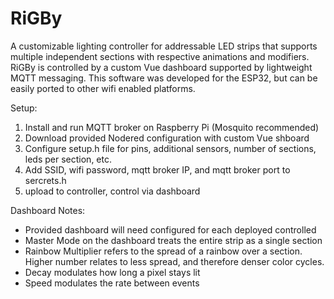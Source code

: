 # RiGBy
A customizable lighting controller for addressable LED strips that supports multiple independent sections with respective animations and modifiers. RiGBy is controlled by a custom Vue dashboard supported by lightweight MQTT messaging. This software was developed for the ESP32, but can be easily ported to other wifi enabled platforms.

Setup:
1. Install and run MQTT broker on Raspberry Pi (Mosquito recommended)
2. Download provided Nodered configuration with custom Vue shboard
3. Configure setup.h file for pins, additional sensors, number of sections, leds per section, etc.
4. Add SSID, wifi password, mqtt broker IP, and mqtt broker port to sercrets.h
5. upload to controller, control via dashboard

Dashboard Notes:
- Provided dashboard will need configured for each deployed controlled
- Master Mode on the dashboard treats the entire strip as a single section
- Rainbow Multiplier refers to the spread of a rainbow over a section. Higher number relates to less spread, and therefore denser color cycles.
- Decay modulates how long a pixel stays lit
- Speed modulates the rate between events

